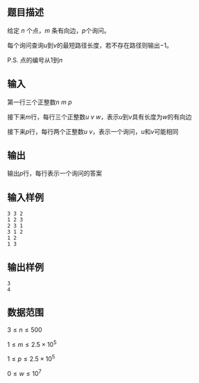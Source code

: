 ## 题目描述

给定 $n$ 个点，$m$ 条有向边，$p$个询问。

每个询问查询$u$到$v$的最短路径长度，若不存在路径则输出$-1$。

P.S. 点的编号从$1$到$n$

## 输入

第一行三个正整数$n \ m \ p$

接下来$m$行，每行三个正整数$u \ v \ w$，表示$u$到$v$具有长度为$w$的有向边

接下来$p$行，每行两个正整数$u \ v$，表示一个询问，$u$和$v$可能相同

## 输出

输出$p$行，每行表示一个询问的答案

## 输入样例

    3 3 2
    1 2 3
    2 3 1
    3 1 2
    1 2
    1 3

## 输出样例

    3
    4

## 数据范围

$3\leq n \leq 500$

$1\leq m \leq 2.5 × 10^5$

$1\leq p \leq 2.5 × 10^5$

$0\leq w \leq 10^7$
